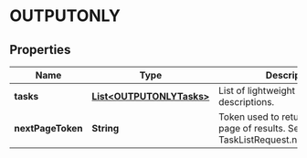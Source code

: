 
# OUTPUTONLY

## Properties
Name | Type | Description | Notes
------------ | ------------- | ------------- | -------------
**tasks** | [**List&lt;OUTPUTONLYTasks&gt;**](OUTPUTONLYTasks.md) | List of lightweight task descriptions. |  [optional]
**nextPageToken** | **String** | Token used to return the next page of results. See TaskListRequest.next_page_token |  [optional]



